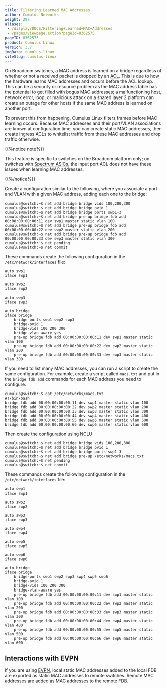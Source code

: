```yaml
---
title: Filtering Learned MAC Addresses
author: Cumulus Networks
weight: 297
aliases:
 - /display/DOCS/Filtering+Learned+MAC+Addresses
 - /pages/viewpage.action?pageId=8362575
pageID: 8362575
product: Cumulus Linux
version: 3.7
imgData: cumulus-linux
siteSlug: cumulus-linux
---
```

On Broadcom switches, a MAC address is learned on a bridge regardless of
whether or not a received packet is dropped by an
[ACL](../../Netfilter-ACLs/). This is
due to how the hardware learns MAC addresses and occurs before the ACL
lookup. This can be a security or resource problem as the MAC address
table has the potential to get filled with bogus MAC addresses; a
malfunctioning host, network error, loop, or malicious attack on a
shared layer 2 platform can create an outage for other hosts if the same
MAC address is learned on another port.

To prevent this from happening, Cumulus Linux filters frames before MAC
learning occurs. Because MAC addresses and their port/VLAN associations
are known at configuration time, you can create static MAC addresses,
then create ingress ACLs to whitelist traffic from these MAC addresses
and drop traffic otherwise.

{{%notice note%}}

This feature is specific to switches on the Broadcom platform only; on
switches with [Spectrum ASICs](https://cumulusnetworks.com/products/hardware-compatibility-list/?asic%5B0%5D=Mellanox%20Spectrum&asic%5B1%5D=Mellanox%20Spectrum_A1), the input port ACL does not have these
issues when learning MAC addresses.

{{%/notice%}}

Create a configuration similar to the following, where you associate a
port and VLAN with a given MAC address, adding each one to the bridge:

    cumulus@switch:~$ net add bridge bridge vids 100,200,300
    cumulus@switch:~$ net add bridge bridge pvid 1
    cumulus@switch:~$ net add bridge bridge ports swp1-3
    cumulus@switch:~$ net add bridge pre-up bridge fdb add 00:00:00:00:00:11 dev swp1 master static vlan 100
    cumulus@switch:~$ net add bridge pre-up bridge fdb add 00:00:00:00:00:22 dev swp2 master static vlan 200
    cumulus@switch:~$ net add bridge pre-up bridge fdb add 00:00:00:00:00:33 dev swp3 master static vlan 300
    cumulus@switch:~$ net pending
    cumulus@switch:~$ net commit

These commands create the following configuration in the
`/etc/network/interfaces` file:

    auto swp1
    iface swp1
     
    auto swp2
    iface swp2
     
    auto swp3
    iface swp3
     
    auto bridge
    iface bridge
        bridge-ports swp1 swp2 swp3
        bridge-pvid 1
        bridge-vids 100 200 300
        bridge-vlan-aware yes
        pre-up bridge fdb add 00:00:00:00:00:11 dev swp1 master static vlan 100
        pre-up bridge fdb add 00:00:00:00:00:22 dev swp2 master static vlan 200
        pre-up bridge fdb add 00:00:00:00:00:33 dev swp3 master static vlan 300

If you need to list many MAC addresses, you can run a script to create
the same configuration. For example, create a script called `macs.txt`
and put in the `bridge fdb add` commands for each MAC address you need
to configure:

    cumulus@switch:~$ cat /etc/networks/macs.txt
    #!/bin/bash
    bridge fdb add 00:00:00:00:00:11 dev swp1 master static vlan 100
    bridge fdb add 00:00:00:00:00:22 dev swp2 master static vlan 200
    bridge fdb add 00:00:00:00:00:33 dev swp3 master static vlan 300
    bridge fdb add 00:00:00:00:00:44 dev swp4 master static vlan 400
    bridge fdb add 00:00:00:00:00:55 dev swp5 master static vlan 500
    bridge fdb add 00:00:00:00:00:66 dev swp6 master static vlan 600

Then create the configuration using
[NCLU](../../Network-Command-Line-Utility-NCLU/):

    cumulus@switch:~$ net add bridge bridge vids 100,200,300
    cumulus@switch:~$ net add bridge bridge pvid 1
    cumulus@switch:~$ net add bridge bridge ports swp1-3
    cumulus@switch:~$ net add bridge pre-up /etc/networks/macs.txt
    cumulus@switch:~$ net pending
    cumulus@switch:~$ net commit

These commands create the following configuration in the
`/etc/network/interfaces` file:

    auto swp1
    iface swp1
     
    auto swp2
    iface swp2
     
    auto swp3
    iface swp3
     
    auto swp4
    iface swp4 
     
    auto swp5
    iface swp5
     
    auto swp6
    iface swp6
     
    auto bridge
    iface bridge
        bridge-ports swp1 swp2 swp3 swp4 swp5 swp6
        bridge-pvid 1
        bridge-vids 100 200 300
        bridge-vlan-aware yes
        pre-up bridge fdb add 00:00:00:00:00:11 dev swp1 master static vlan 100
        pre-up bridge fdb add 00:00:00:00:00:22 dev swp2 master static vlan 200
        pre-up bridge fdb add 00:00:00:00:00:33 dev swp3 master static vlan 300
        pre-up bridge fdb add 00:00:00:00:00:44 dev swp4 master static vlan 400
        pre-up bridge fdb add 00:00:00:00:00:55 dev swp5 master static vlan 500
        pre-up bridge fdb add 00:00:00:00:00:66 dev swp6 master static vlan 600

## Interactions with EVPN

If you are using
[EVPN](../../../Network-Virtualization/Ethernet-Virtual-Private-Network-EVPN/),
local static MAC addresses added to the local FDB are exported as static
MAC addresses to remote switches. Remote MAC addresses are added as MAC
addresses to the remote FDB.
